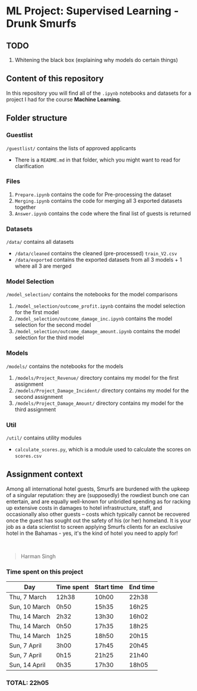 # ML Project: Supervised Learning - Drunk Smurfs

## TODO

1. Whitening the black box (explaining why models do certain things)

## Content of this repository

In this repository you will find all of the `.ipynb` notebooks and datasets for a project I had for the course **Machine Learning**.

## Folder structure

### Guestlist

`/guestlist/` contains the lists of approved applicants

- There is a `README.md` in that folder, which you might want to read for clarification

### Files

1. `Prepare.ipynb` contains the code for Pre-processing the dataset
2. `Merging.ipynb` contains the code for merging all 3 exported datasets together
3. `Answer.ipynb` contains the code where the final list of guests is returned

### Datasets

`/data/` contains all datasets

- `/data/cleaned` contains the cleaned (pre-processed) `train_V2.csv`
- `/data/exported` contains the exported datasets from all 3 models + 1 where all 3 are merged

### Model Selection

`/model_selection/` contains the notebooks for the model comparisons

1. `/model_selection/outcome_profit.ipynb` contains the model selection for the first model
2. `/model_selection/outcome_damage_inc.ipynb` contains the model selection for the second model
3. `/model_selection/outcome_damage_amount.ipynb` contains the model selection for the third model

### Models

`/models/` contains the notebooks for the models

1. `/models/Project_Revenue/` directory contains my model for the first assignment
2. `/models/Project_Damage_Incident/` directory contains my model for the second assignment
3. `/models/Project_Damage_Amount/` directory contains my model for the third assignment

### Util

`/util/` contains utility modules

- `calculate_scores.py`, which is a module used to calculate the scores on `scores.csv`

## Assignment context

Among all international hotel guests, Smurfs are burdened with the upkeep of a singular reputation: they are (supposedly) the rowdiest bunch one can entertain, and are equally well-known for unbridled spending as for racking up extensive costs in damages to hotel infrastructure, staff, and occasionally also other guests – costs which typically cannot be recovered once the guest has sought out the safety of his (or her) homeland.
It is your job as a data scientist to screen applying Smurfs clients for an exclusive hotel in the Bahamas - yes, it's the kind of hotel you need to apply for!

&nbsp;

> Harman Singh

### Time spent on this project

| Day           | Time spent | Start time | End time |
| ------------- | ---------- | ---------- | -------- |
| Thu, 7 March  | 12h38      | 10h00      | 22h38    |
| Sun, 10 March | 0h50       | 15h35      | 16h25    |
| Thu, 14 March | 2h32       | 13h30      | 16h02    |
| Thu, 14 March | 0h50       | 17h35      | 18h25    |
| Thu, 14 March | 1h25       | 18h50      | 20h15    |
| Sun, 7 April  | 3h00       | 17h45      | 20h45    |
| Sun, 7 April  | 0h15       | 21h25      | 21h40    |
| Sun, 14 April | 0h35       | 17h30      | 18h05    |

### **TOTAL**: 22h05
